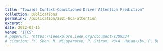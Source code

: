 ```yaml
---
title: "Towards Context-Conditioned Driver Attention Prediction"
collection: publications
permalink: /publication/2021-hca-attention
excerpt: 
date: 2022-03-15
venue: 'ITCS'
# paperurl: 'https://ieeexplore.ieee.org/document/9309334'
# citation: 'Y. Shen, N. Wijayaratne, P. Sriram, <b>A. Hasan</b>, P. Du and K. Driggs-Campbell. &quot; Towards Context-Conditioned Driver Attention Prediction &quot; <i>IEEE Winter Conference on Applications of Computer Vision</i>, Under Review, 2022'
---
```


